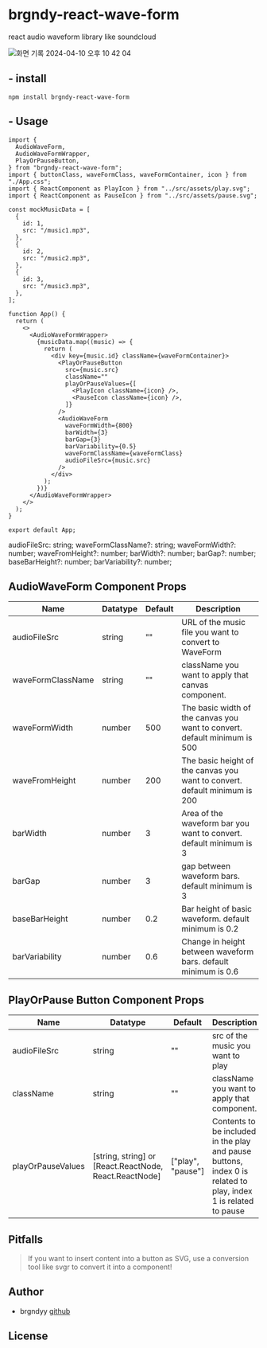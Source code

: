 # brgndy-react-wave-form

react audio waveform library like soundcloud

![화면 기록 2024-04-10 오후 10 42 04](https://github.com/brgndyy/brgndy-react-wave-form/assets/109535991/ecb61b33-b5fc-4ef0-a049-3917b13d6c1e)

## - install

```
npm install brgndy-react-wave-form
```

## - Usage

```tsx
import {
  AudioWaveForm,
  AudioWaveFormWrapper,
  PlayOrPauseButton,
} from "brgndy-react-wave-form";
import { buttonClass, waveFormClass, waveFormContainer, icon } from "./App.css";
import { ReactComponent as PlayIcon } from "../src/assets/play.svg";
import { ReactComponent as PauseIcon } from "../src/assets/pause.svg";

const mockMusicData = [
  {
    id: 1,
    src: "/music1.mp3",
  },
  {
    id: 2,
    src: "/music2.mp3",
  },
  {
    id: 3,
    src: "/music3.mp3",
  },
];

function App() {
  return (
    <>
      <AudioWaveFormWrapper>
        {musicData.map((music) => {
          return (
            <div key={music.id} className={waveFormContainer}>
              <PlayOrPauseButton
                src={music.src}
                className=""
                playOrPauseValues={[
                  <PlayIcon className={icon} />,
                  <PauseIcon className={icon} />,
                ]}
              />
              <AudioWaveForm
                waveFormWidth={800}
                barWidth={3}
                barGap={3}
                barVariability={0.5}
                waveFormClassName={waveFormClass}
                audioFileSrc={music.src}
              />
            </div>
          );
        })}
      </AudioWaveFormWrapper>
    </>
  );
}

export default App;
```

audioFileSrc: string;
waveFormClassName?: string;
waveFormWidth?: number;
waveFromHeight?: number;
barWidth?: number;
barGap?: number;
baseBarHeight?: number;
barVariability?: number;

## AudioWaveForm Component Props

| Name              | Datatype | Default | Description                                                                |
| ----------------- | -------- | ------- | -------------------------------------------------------------------------- |
| audioFileSrc      | string   | ""      | URL of the music file you want to convert to WaveForm                      |
| waveFormClassName | string   | ""      | className you want to apply that canvas component.                         |
| waveFormWidth     | number   | 500     | The basic width of the canvas you want to convert. default minimum is 500  |
| waveFromHeight    | number   | 200     | The basic height of the canvas you want to convert. default minimum is 200 |
| barWidth          | number   | 3       | Area of ​​the waveform bar you want to convert. default minimum is 3       |
| barGap            | number   | 3       | gap between waveform bars. default minimum is 3                            |
| baseBarHeight     | number   | 0.2     | Bar height of basic waveform. default minimum is 0.2                       |
| barVariability    | number   | 0.6     | Change in height between waveform bars. default minimum is 0.6             |

## PlayOrPause Button Component Props

| Name              | Datatype                                               | Default           | Description                                                                                                    |
| ----------------- | ------------------------------------------------------ | ----------------- | -------------------------------------------------------------------------------------------------------------- |
| audioFileSrc      | string                                                 | ""                | src of the music you want to play                                                                              |
| className         | string                                                 | ""                | className you want to apply that component.                                                                    |
| playOrPauseValues | [string, string] or [React.ReactNode, React.ReactNode] | ["play", "pause"] | Contents to be included in the play and pause buttons, index 0 is related to play, index 1 is related to pause |

## Pitfalls

> If you want to insert content into a button as SVG, use a conversion tool like svgr to convert it into a component!

## Author

- brgndyy [github](https://github.com/brgndyy)

## License

